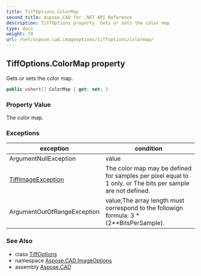 ```yaml
---
title: TiffOptions.ColorMap
second_title: Aspose.CAD for .NET API Reference
description: TiffOptions property. Gets or sets the color map
type: docs
weight: 70
url: /net/aspose.cad.imageoptions/tiffoptions/colormap/
---
```

## TiffOptions.ColorMap property

Gets or sets the color map.

```csharp
public ushort[] ColorMap { get; set; }
```

### Property Value

The color map.

### Exceptions

| exception | condition |
| --- | --- |
| ArgumentNullException | value |
| [TiffImageException](../../../aspose.cad.cadexceptions.imageformats/tiffimageexception/) | The color map may be defined for samples per pixel equal to 1 only. or The bits per sample are not defined. |
| ArgumentOutOfRangeException | value;The array length must correspond to the followign formula: 3 * (2**BitsPerSample). |

### See Also

* class [TiffOptions](../)
* namespace [Aspose.CAD.ImageOptions](../../tiffoptions/)
* assembly [Aspose.CAD](../../../)


